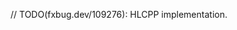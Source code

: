 <!-- TODO(fxbug.dev/109276): Remove this file once this impl is done. -->

// TODO(fxbug.dev/109276): HLCPP implementation.
